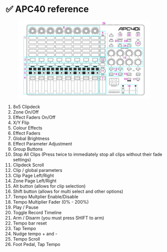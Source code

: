 # ✅ APC40 reference

<figure><img src="../.gitbook/assets/Liberation_APC40_MK2_2.png" alt=""><figcaption></figcaption></figure>

1. 8x5 Clipdeck
2. Zone On/Off
3. Effect Faders On/Off
4. X/Y Flip
5. Colour Effects
6. Effect Faders
7. Global Brightness
8. Effect Parameter Adjustment
9. Group Buttons
10. Stop All Clips (Press twice to immediately stop all clips without their fade settings)
11. Clipdeck Scroll
12. Clip / global parameters
13. Clip Page Left/Right
14. Zone Page Left/Right
15. Alt button (allows for clip selection)
16. Shift button (allows for multi select and other options)
17. Tempo Multplier Enable/Disable
18. Tempo Multiplier Fader (0% - 200%)
19. Play / Pause&#x20;
20. Toggle Record Timeline
21. Arm / Disarm (you must press SHIFT to arm)
22. Tempo bar reset
23. Tap Tempo
24. Nudge tempo + and -
25. Tempo Scroll
26. Foot Pedal, Tap Tempo







